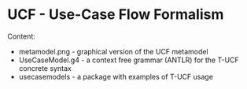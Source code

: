 # UCF - Use-Case Flow Formalism
Content:
- metamodel.png - graphical version of the UCF metamodel
- UseCaseModel.g4 - a context free grammar (ANTLR) for the T-UCF concrete syntax
- usecasemodels - a package with examples of T-UCF usage
